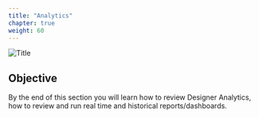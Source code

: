 ```yaml
---
title: "Analytics"
chapter: true
weight: 60
---
```


![Title](/images/chat2.PNG)

## Objective

By the end of this section you will learn how to review Designer Analytics, how to review and run real time and historical reports/dashboards.
